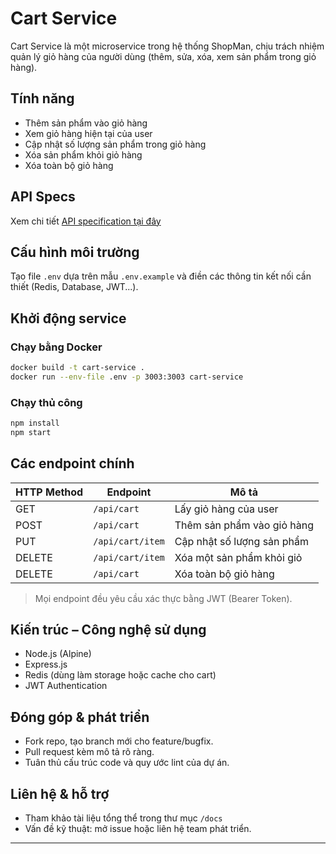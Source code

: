 # Cart Service

Cart Service là một microservice trong hệ thống ShopMan, chịu trách nhiệm quản lý giỏ hàng của người dùng (thêm, sửa, xóa, xem sản phẩm trong giỏ hàng).

## Tính năng

- Thêm sản phẩm vào giỏ hàng
- Xem giỏ hàng hiện tại của user
- Cập nhật số lượng sản phẩm trong giỏ hàng
- Xóa sản phẩm khỏi giỏ hàng
- Xóa toàn bộ giỏ hàng

## API Specs

Xem chi tiết [API specification tại đây](../../docs/api-specs/cart-service.yaml)

## Cấu hình môi trường

Tạo file `.env` dựa trên mẫu `.env.example` và điền các thông tin kết nối cần thiết (Redis, Database, JWT...).

## Khởi động service

### Chạy bằng Docker

```sh
docker build -t cart-service .
docker run --env-file .env -p 3003:3003 cart-service
```

### Chạy thủ công

```sh
npm install
npm start
```

## Các endpoint chính

| HTTP Method | Endpoint           | Mô tả                         |
|-------------|--------------------|-------------------------------|
| GET         | `/api/cart`        | Lấy giỏ hàng của user         |
| POST        | `/api/cart`        | Thêm sản phẩm vào giỏ hàng    |
| PUT         | `/api/cart/item`   | Cập nhật số lượng sản phẩm    |
| DELETE      | `/api/cart/item`   | Xóa một sản phẩm khỏi giỏ     |
| DELETE      | `/api/cart`        | Xóa toàn bộ giỏ hàng          |

> Mọi endpoint đều yêu cầu xác thực bằng JWT (Bearer Token).

## Kiến trúc – Công nghệ sử dụng

- Node.js (Alpine)
- Express.js
- Redis (dùng làm storage hoặc cache cho cart)
- JWT Authentication

## Đóng góp & phát triển

- Fork repo, tạo branch mới cho feature/bugfix.
- Pull request kèm mô tả rõ ràng.
- Tuân thủ cấu trúc code và quy ước lint của dự án.

## Liên hệ & hỗ trợ

- Tham khảo tài liệu tổng thể trong thư mục `/docs`
- Vấn đề kỹ thuật: mở issue hoặc liên hệ team phát triển.

---